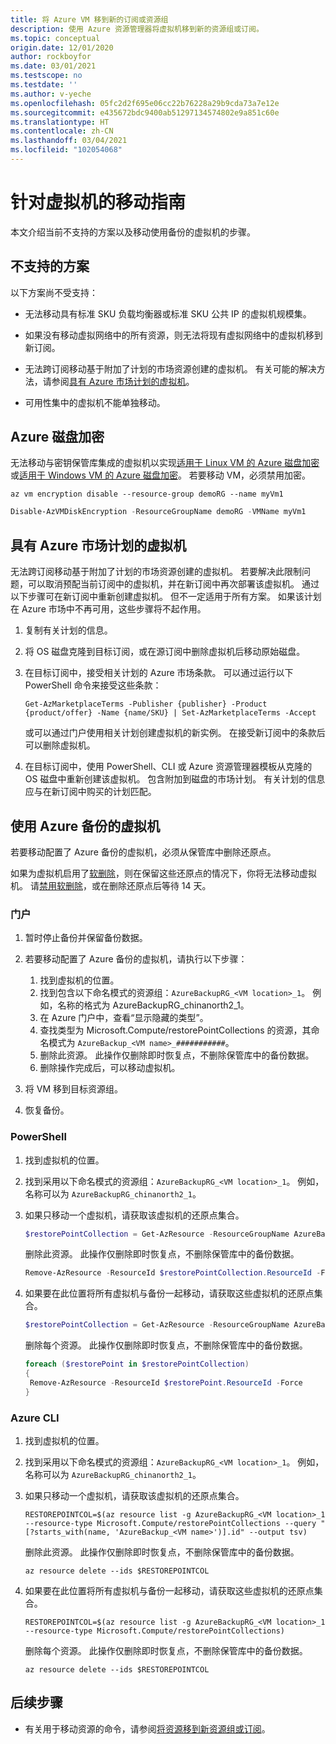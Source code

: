 ```yaml
---
title: 将 Azure VM 移到新的订阅或资源组
description: 使用 Azure 资源管理器将虚拟机移到新的资源组或订阅。
ms.topic: conceptual
origin.date: 12/01/2020
author: rockboyfor
ms.date: 03/01/2021
ms.testscope: no
ms.testdate: ''
ms.author: v-yeche
ms.openlocfilehash: 05fc2d2f695e06cc22b76228a29b9cda73a7e12e
ms.sourcegitcommit: e435672bdc9400ab51297134574802e9a851c60e
ms.translationtype: HT
ms.contentlocale: zh-CN
ms.lasthandoff: 03/04/2021
ms.locfileid: "102054068"
---
```

# <a name="move-guidance-for-virtual-machines"></a>针对虚拟机的移动指南

本文介绍当前不支持的方案以及移动使用备份的虚拟机的步骤。

## <a name="scenarios-not-supported"></a>不支持的方案

以下方案尚不受支持：

<!--Not Available on Availability Zones-->

* 无法移动具有标准 SKU 负载均衡器或标准 SKU 公共 IP 的虚拟机规模集。
* 如果没有移动虚拟网络中的所有资源，则无法将现有虚拟网络中的虚拟机移到新订阅。
* 无法跨订阅移动基于附加了计划的市场资源创建的虚拟机。 有关可能的解决方法，请参阅[具有 Azure 市场计划的虚拟机](#virtual-machines-with-marketplace-plans)。

    <!--MOONCAKE: Not Available on Low priority-->
    
* 可用性集中的虚拟机不能单独移动。

## <a name="azure-disk-encryption"></a>Azure 磁盘加密

无法移动与密钥保管库集成的虚拟机以实现[适用于 Linux VM 的 Azure 磁盘加密](../../../virtual-machines/linux/disk-encryption-overview.md)或[适用于 Windows VM 的 Azure 磁盘加密](../../../virtual-machines/windows/disk-encryption-overview.md)。 若要移动 VM，必须禁用加密。

```azurecli
az vm encryption disable --resource-group demoRG --name myVm1
```

```powershell
Disable-AzVMDiskEncryption -ResourceGroupName demoRG -VMName myVm1
```

## <a name="virtual-machines-with-marketplace-plans"></a>具有 Azure 市场计划的虚拟机

无法跨订阅移动基于附加了计划的市场资源创建的虚拟机。 若要解决此限制问题，可以取消预配当前订阅中的虚拟机，并在新订阅中再次部署该虚拟机。 通过以下步骤可在新订阅中重新创建虚拟机。 但不一定适用于所有方案。 如果该计划在 Azure 市场中不再可用，这些步骤将不起作用。

1. 复制有关计划的信息。

1. 将 OS 磁盘克隆到目标订阅，或在源订阅中删除虚拟机后移动原始磁盘。

1. 在目标订阅中，接受相关计划的 Azure 市场条款。 可以通过运行以下 PowerShell 命令来接受这些条款：

    ```azurepowershell
    Get-AzMarketplaceTerms -Publisher {publisher} -Product {product/offer} -Name {name/SKU} | Set-AzMarketplaceTerms -Accept
    ```

    或可以通过门户使用相关计划创建虚拟机的新实例。 在接受新订阅中的条款后可以删除虚拟机。

1. 在目标订阅中，使用 PowerShell、CLI 或 Azure 资源管理器模板从克隆的 OS 磁盘中重新创建该虚拟机。 包含附加到磁盘的市场计划。 有关计划的信息应与在新订阅中购买的计划匹配。

## <a name="virtual-machines-with-azure-backup"></a>使用 Azure 备份的虚拟机

若要移动配置了 Azure 备份的虚拟机，必须从保管库中删除还原点。

如果为虚拟机启用了[软删除](../../../backup/soft-delete-virtual-machines.md)，则在保留这些还原点的情况下，你将无法移动虚拟机。 请[禁用软删除](../../../backup/backup-azure-security-feature-cloud.md#enabling-and-disabling-soft-delete)，或在删除还原点后等待 14 天。

### <a name="portal"></a>门户

1. 暂时停止备份并保留备份数据。
2. 若要移动配置了 Azure 备份的虚拟机，请执行以下步骤：

    1. 找到虚拟机的位置。
    2. 找到包含以下命名模式的资源组：`AzureBackupRG_<VM location>_1`。 例如，名称的格式为 AzureBackupRG_chinanorth2_1。
    3. 在 Azure 门户中，查看“显示隐藏的类型”。
    4. 查找类型为 Microsoft.Compute/restorePointCollections 的资源，其命名模式为 `AzureBackup_<VM name>_###########`。
    5. 删除此资源。 此操作仅删除即时恢复点，不删除保管库中的备份数据。
    6. 删除操作完成后，可以移动虚拟机。

3. 将 VM 移到目标资源组。
4. 恢复备份。

### <a name="powershell"></a>PowerShell

1. 找到虚拟机的位置。

1. 找到采用以下命名模式的资源组：`AzureBackupRG_<VM location>_1`。 例如，名称可以为 `AzureBackupRG_chinanorth2_1`。

1. 如果只移动一个虚拟机，请获取该虚拟机的还原点集合。

    ```powershell
    $restorePointCollection = Get-AzResource -ResourceGroupName AzureBackupRG_<VM location>_1 -name AzureBackup_<VM name>* -ResourceType Microsoft.Compute/restorePointCollections
    ```

    删除此资源。 此操作仅删除即时恢复点，不删除保管库中的备份数据。

    ```powershell
    Remove-AzResource -ResourceId $restorePointCollection.ResourceId -Force
    ```

1. 如果要在此位置将所有虚拟机与备份一起移动，请获取这些虚拟机的还原点集合。

    ```powershell
    $restorePointCollection = Get-AzResource -ResourceGroupName AzureBackupRG_<VM location>_1 -ResourceType Microsoft.Compute/restorePointCollections
    ```

    删除每个资源。 此操作仅删除即时恢复点，不删除保管库中的备份数据。

    ```powershell
    foreach ($restorePoint in $restorePointCollection)
    {
     Remove-AzResource -ResourceId $restorePoint.ResourceId -Force
    }
    ```

### <a name="azure-cli"></a>Azure CLI

1. 找到虚拟机的位置。

1. 找到采用以下命名模式的资源组：`AzureBackupRG_<VM location>_1`。 例如，名称可以为 `AzureBackupRG_chinanorth2_1`。

1. 如果只移动一个虚拟机，请获取该虚拟机的还原点集合。

    ```azurecli
    RESTOREPOINTCOL=$(az resource list -g AzureBackupRG_<VM location>_1 --resource-type Microsoft.Compute/restorePointCollections --query "[?starts_with(name, 'AzureBackup_<VM name>')].id" --output tsv)
    ```

    删除此资源。 此操作仅删除即时恢复点，不删除保管库中的备份数据。

    ```azurecli
    az resource delete --ids $RESTOREPOINTCOL
    ```

1. 如果要在此位置将所有虚拟机与备份一起移动，请获取这些虚拟机的还原点集合。

    ```azurecli
    RESTOREPOINTCOL=$(az resource list -g AzureBackupRG_<VM location>_1 --resource-type Microsoft.Compute/restorePointCollections)
    ```

    删除每个资源。 此操作仅删除即时恢复点，不删除保管库中的备份数据。

    ```azurecli
    az resource delete --ids $RESTOREPOINTCOL
    ```

## <a name="next-steps"></a>后续步骤

* 有关用于移动资源的命令，请参阅[将资源移到新资源组或订阅](../move-resource-group-and-subscription.md)。

<!--NOT AVAILABLE ON [Recovery Services limitations](../../../backup/backup-azure-move-recovery-services-vault.md?toc=/azure-resource-manager/toc.json)-->
<!--Update_Description: update meta properties, wording update, update link-->